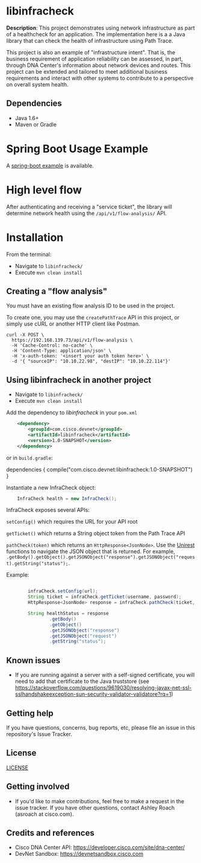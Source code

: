 # libinfracheck

**Description**: This project demonstrates using network infrastructure as part of a healthcheck for an application.  The implementation here is a a Java library that can check the health of infrastructure using Path Trace.

This project is also an example of "infrastructure intent".  That is, the business requirement of application reliability can be assessed, in part, through DNA Center's information about network devices and routes.  This project can be extended and tailored to meet additional business requirements and interact with other systems to contribute to a perspective on overall system health.  

## Dependencies

* Java 1.6+
* Maven or Gradle

# Spring Boot Usage Example

A [spring-boot example](https://github.com/ciscodevnet/infraspringboot) is available.


# High level flow

After authenticating and receiving a "service ticket", the library will determine network health using the `/api/v1/flow-analysis/` API.

# Installation

From the terminal:

* Navigate to `libinfracheck/`
* Execute `mvn clean install`

## Creating a "flow analysis"

You must have an existing flow analysis ID to be used in the project.  

To create one, you may use the `createPathTrace` API in this project, or simply use cURL or another HTTP client like Postman.

```
curl -X POST \
  https://192.168.139.73/api/v1/flow-analysis \
  -H 'Cache-Control: no-cache' \
  -H 'Content-Type: application/json' \
  -H 'x-auth-token: '<insert your auth token here>' \
  -d '{ "sourceIP": "10.10.22.98", "destIP": "10.10.22.114"}'
```


## Using libinfracheck in another project

* Navigate to `libinfracheck/`
* Execute `mvn clean install`

Add the dependency to *libinfracheck* in your `pom.xml`

```xml
    <dependency>
        <groupId>com.cisco.devnet</groupId>
        <artifactId>libinfracheck</artifactId>
        <version>1.0-SNAPSHOT</version>
    </dependency>
```

or in `build.gradle`:

dependencies {
	compile("com.cisco.devnet:libinfracheck:1.0-SNAPSHOT")
}

Instantiate a new InfraCheck object:

```java
    InfraCheck health = new InfraCheck();
```

InfraCheck exposes several APIs:

`setConfig()` which requires the URL for your API root

`getTicket()` which returns a String object token from the Path Trace API

`pathCheck(token)` which returns an `HttpResponse<JsonNode>`. Use the [Unirest](http://unirest.io) functions to navigate the JSON object that is returned.  For example, `.getBody().getObject().getJSONObject("response").getJSONObject("request).getString("status");`.

Example:
```java

        infraCheck.setConfig(url);
        String ticket = infraCheck.getTicket(username, password);
        HttpResponse<JsonNode> response = infraCheck.pathCheck(ticket, traceId);

        String healthStatus = response
                .getBody()
                .getObject()
                .getJSONObject("response")
                .getJSONObject("request")
                .getString("status");
```

## Known issues

* If you are running against a server with a self-signed certificate, you will need to add that certificate to the Java truststore (see https://stackoverflow.com/questions/9619030/resolving-javax-net-ssl-sslhandshakeexception-sun-security-validator-validatore?rq=1)

## Getting help

If you have questions, concerns, bug reports, etc, please file an issue in this repository's Issue Tracker.

## License
[LICENSE](LICENSE)

## Getting involved

* If you'd like to make contributions, feel free to make a request in the issue tracker.  If you have other questions, contact Ashley Roach (asroach at cisco.com).

## Credits and references

* Cisco DNA Center API: https://developer.cisco.com/site/dna-center/
* DevNet Sandbox: https://devnetsandbox.cisco.com

